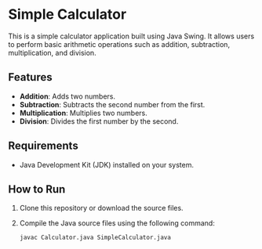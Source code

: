 # Simple Calculator

This is a simple calculator application built using Java Swing. It allows users to perform basic arithmetic operations such as addition, subtraction, multiplication, and division.

## Features

- **Addition**: Adds two numbers.
- **Subtraction**: Subtracts the second number from the first.
- **Multiplication**: Multiplies two numbers.
- **Division**: Divides the first number by the second.

## Requirements

- Java Development Kit (JDK) installed on your system.

## How to Run

1. Clone this repository or download the source files.
2. Compile the Java source files using the following command:

   ```bash
   javac Calculator.java SimpleCalculator.java
